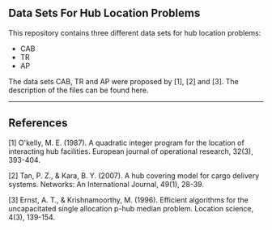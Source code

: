## Data Sets For Hub Location Problems

This repository contains three different data sets for hub location problems:

* CAB
* TR
* AP

The data sets CAB, TR and AP were proposed by [1], [2] and [3]. The description of the files can be found here.

***
## References


[1] O'kelly, M. E. (1987). A quadratic integer program for the location of interacting hub facilities. European journal of operational research, 32(3), 393-404.

[2] Tan, P. Z., & Kara, B. Y. (2007). A hub covering model for cargo delivery systems. Networks: An International Journal, 49(1), 28-39.

[3] Ernst, A. T., & Krishnamoorthy, M. (1996). Efficient algorithms for the uncapacitated single allocation p-hub median problem. Location science, 4(3), 139-154.
